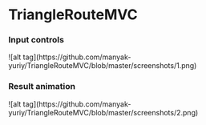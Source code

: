 # TriangleRouteMVC

<h3>Input controls</h3>
![alt tag](https://github.com/manyak-yuriy/TriangleRouteMVC/blob/master/screenshots/1.png)

<h3>Result animation</h3>
![alt tag](https://github.com/manyak-yuriy/TriangleRouteMVC/blob/master/screenshots/2.png)
